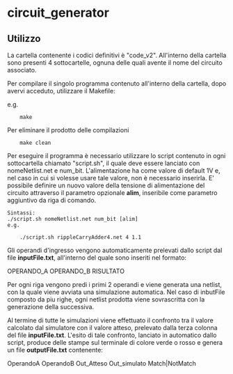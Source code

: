 # circuit_generator

## Utilizzo
La cartella contenente i codici definitivi è "code_v2". All'interno della cartella sono presenti 4 sottocartelle, ognuna delle quali avente il nome del circuito associato.

Per compilare il singolo programma contenuto all'interno della cartella, dopo avervi acceduto, utilizzare il Makefile:

e.g.
```
    make
```
Per eliminare il prodotto delle compilazioni 
```
    make clean
```
Per eseguire il programma è necessario utilizzare lo script contenuto in ogni sottocartella chiamato "script.sh", il quale deve essere lanciato con nomeNetlist.net e num_bit. L'alimentazione ha come valore di default 1V e, nel caso in cui si volesse usare tale valore, non è necessario inserirla. E' possibile definire un nuovo valore della tensione di alimentazione del circuito attraverso il parametro opzionale **alim**, inseribile come parametro aggiuntivo da riga di comando.

```
Sintassi:
./script.sh nomeNetlist.net num_bit [alim]
e.g.

    ./script.sh rippleCarryAdder4.net 4 1.1
```

Gli operandi d'ingresso vengono automaticamente prelevati dallo script dal file **inputFile.txt**, all'interno del quale sono inseriti nel formato: 

OPERANDO_A OPERANDO_B RISULTATO 
    
Per ogni riga vengono predi i primi 2 operandi e viene generata una netlist, con la quale viene avviata una simulazione automatica. Nel caso di inbutFile composto da piu righe, ogni netlist prodotta viene sovrascritta con la generazione della successiva.

Al termine di tutte le simulazioni viene effettuato il confronto tra il valore calcolato dal simulatore con il valore atteso, prelevato dalla terza colonna del file **inputFile.txt**. L'esito di tale confronto, lanciato in automatico dallo script, produce delle stampe sul terminale di colore verde o rosso e genera un file **outputFile.txt** contenente:

OperandoA	OperandoB	Out_Atteso	Out_simulato	Match|NotMatch
